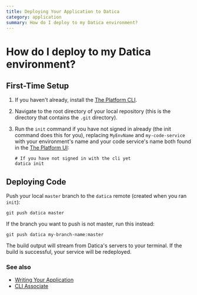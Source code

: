 ```yaml
---
title: Deploying Your Application to Datica
category: application
summary: How do I deploy to my Datica environment?
---
```


# How do I deploy to my Datica environment?

## First-Time Setup
1. If you haven't already, install the [The Platform CLI](https://github.com/daticahealth/cli).
2. Navigate to the root directory of your local repository (this is the directory that contains the `.git` directory).
3. Run the `init` command if you have not signed in already (the init command does this for you), replacing `MyEnvName` and `my-code-service` with your environment's name and your code service's name both found in the [The Platform UI](https://product.datica.com/compliant-cloud/):

   ```
   # If you have not signed in with the cli yet
   datica init
   ```

## Deploying Code
Push your local `master` branch to the `datica` remote (created when you ran `init`):

```
git push datica master
```

If the branch you want to push is not master, run this instead:

```
git push datica my-branch-name:master
```

The build output will stream from Datica's servers to your terminal. If the build is successful, your service will be redeployed.

### See also
* [Writing Your Application](/compliant-cloud/articles/writing-your-application)
* [CLI Associate](/compliant-cloud/cli-reference#associate)